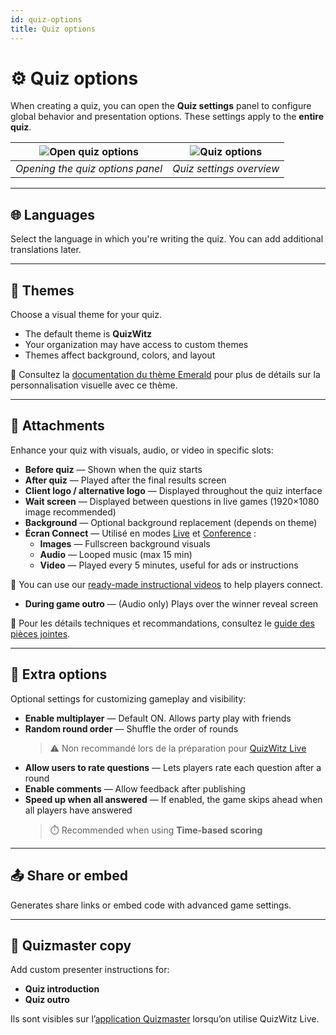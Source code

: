 ```yaml
---
id: quiz-options
title: Quiz options
---
```


# ⚙️ Quiz options

When creating a quiz, you can open the **Quiz settings** panel to configure global behavior and presentation options. These settings apply to the **entire quiz**.

| ![Open quiz options](/images/open-quiz-options.png) | ![Quiz options](/images/quiz-options.png) |
| :-------------------------------------------------: | :---------------------------------------: |
|           _Opening the quiz options panel_          |          _Quiz settings overview_         |

---

## 🌐 Languages

Select the language in which you're writing the quiz. You can add additional translations later.

---

## 🎨 Themes

Choose a visual theme for your quiz.

- The default theme is **QuizWitz**
- Your organization may have access to custom themes
- Themes affect background, colors, and layout

📘 Consultez la [documentation du thème Emerald](../advanced/011-emerald-theme.md) pour plus de détails sur la personnalisation visuelle avec ce thème.

---

## 📎 Attachments

Enhance your quiz with visuals, audio, or video in specific slots:

- **Before quiz** — Shown when the quiz starts
- **After quiz** — Played after the final results screen
- **Client logo / alternative logo** — Displayed throughout the quiz interface
- **Wait screen** — Displayed between questions in live games (1920×1080 image recommended)
- **Background** — Optional background replacement (depends on theme)
- **Écran Connect** — Utilisé en modes [Live](../quizmaster/001-introduction.md) et [Conference](../tutorials/conference-booth) :
  - **Images** — Fullscreen background visuals
  - **Audio** — Looped music (max 15 min)
  - **Video** — Played every 5 minutes, useful for ads or instructions

🎥 You can use our [ready-made instructional videos](https://drive.google.com/drive/folders/1-KgABfLJ7cblm0aqxb7niMdGmTd3UXZC) to help players connect.

- **During game outro** — (Audio only) Plays over the winner reveal screen

📘 Pour les détails techniques et recommandations, consultez le [guide des pièces jointes](../editor/006-attachments.md).

---

## 🔧 Extra options

Optional settings for customizing gameplay and visibility:

- **Enable multiplayer** — Default ON. Allows party play with friends
- **Random round order** — Shuffle the order of rounds
  > ⚠️ Non recommandé lors de la préparation pour [QuizWitz Live](../quizmaster/001-introduction.md)
- **Allow users to rate questions** — Lets players rate each question after a round
- **Enable comments** — Allow feedback after publishing
- **Speed up when all answered** — If enabled, the game skips ahead when all players have answered
  > ⏱️ Recommended when using **Time-based scoring**

---

## 📤 Share or embed

Generates share links or embed code with advanced game settings.

---

## 📜 Quizmaster copy

Add custom presenter instructions for:

- **Quiz introduction**
- **Quiz outro**

Ils sont visibles sur l’[application Quizmaster](../quizmaster/001-introduction.md) lorsqu’on utilise QuizWitz Live.
